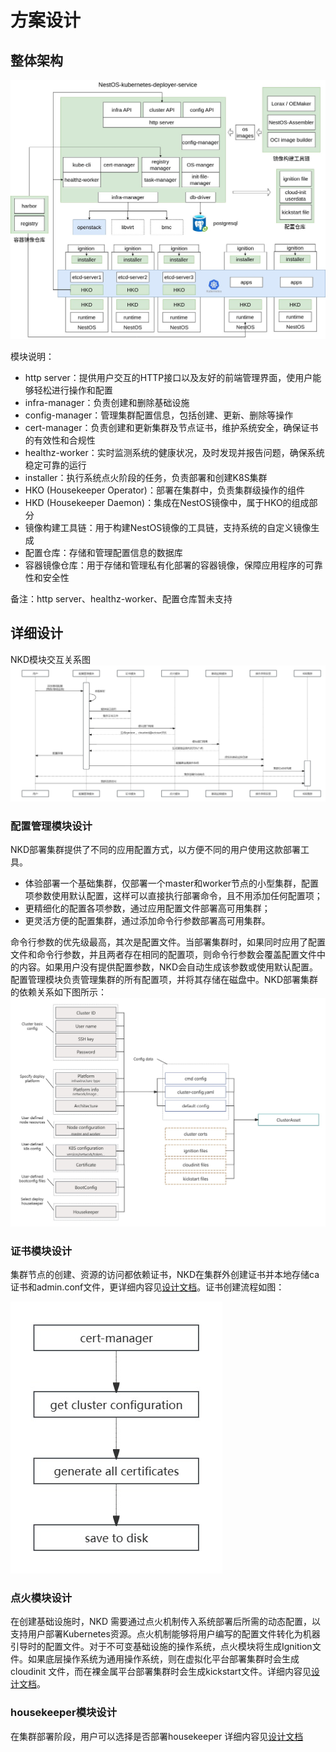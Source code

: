 # 方案设计

## 整体架构
![arch](./figures/overall_arch.jpg)

模块说明：
- http server：提供用户交互的HTTP接口以及友好的前端管理界面，使用户能够轻松进行操作和配置
- infra-manager：负责创建和删除基础设施
- config-manager：管理集群配置信息，包括创建、更新、删除等操作
- cert-manager：负责创建和更新集群及节点证书，维护系统安全，确保证书的有效性和合规性
- healthz-worker：实时监测系统的健康状况，及时发现并报告问题，确保系统稳定可靠的运行
- installer：执行系统点火阶段的任务，负责部署和创建K8S集群
- HKO (Housekeeper Operator)：部署在集群中，负责集群级操作的组件
- HKD (Housekeeper Daemon)：集成在NestOS镜像中，属于HKO的组成部分
- 镜像构建工具链：用于构建NestOS镜像的工具链，支持系统的自定义镜像生成
- 配置仓库：存储和管理配置信息的数据库
- 容器镜像仓库：用于存储和管理私有化部署的容器镜像，保障应用程序的可靠性和安全性

备注：http server、healthz-worker、配置仓库暂未支持

## 详细设计
NKD模块交互关系图
![detailed_design](/docs/zh/figures/detailed_design.jpg)

### 配置管理模块设计
NKD部署集群提供了不同的应用配置方式，以方便不同的用户使用这款部署工具。
 - 体验部署一个基础集群，仅部署一个master和worker节点的小型集群，配置项参数使用默认配置，这样可以直接执行部署命令，且不用添加任何配置项；
 - 更精细化的配置各项参数，通过应用配置文件部署高可用集群；
 - 更灵活方便的配置集群，通过添加命令行参数部署高可用集群。

命令行参数的优先级最高，其次是配置文件。当部署集群时，如果同时应用了配置文件和命令行参数，并且两者存在相同的配置项，则命令行参数会覆盖配置文件中的内容。如果用户没有提供配置参数，NKD会自动生成该参数或使用默认配置。配置管理模块负责管理集群的所有配置项，并将其存储在磁盘中。NKD部署集群的依赖关系如下图所示：
![config_manager_design](/docs/zh/figures/config_manager_design.jpg)

### 证书模块设计
集群节点的创建、资源的访问都依赖证书，NKD在集群外创建证书并本地存储ca证书和admin.conf文件，更详细内容见[设计文档](./certmanager_design.md)。证书创建流程如图：

![certmanager_design](/docs/zh/figures/certmanager_design.jpg)

### 点火模块设计
在创建基础设施时，NKD 需要通过点火机制传入系统部署后所需的动态配置，以支持用户部署Kubernetes资源。点火机制能够将用户编写的配置文件转化为机器引导时的配置文件。对于不可变基础设施的操作系统，点火模块将生成Ignition文件。如果底层操作系统为通用操作系统，则在虚拟化平台部署集群时会生成cloudinit 文件，而在裸金属平台部署集群时会生成kickstart文件。详细内容见[设计文档](./ignition_design.md)。

### housekeeper模块设计
在集群部署阶段，用户可以选择是否部署housekeeper
详细内容见[设计文档](./housekeeper_design.md)
